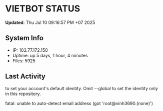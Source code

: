 # VIETBOT STATUS
**Updated**: Thu Jul 10 09:16:57 PM +07 2025

## System Info
- IP: 103.77.172.150
- Uptime: up 5 days, 1 hour, 4 minutes
- Files: 5925

## Last Activity

to set your account's default identity.
Omit --global to set the identity only in this repository.

fatal: unable to auto-detect email address (got 'root@vinh3690.(none)')
